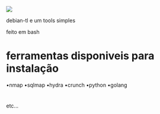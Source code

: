<img src="https://www.icegif.com/wp-content/uploads/2022/01/icegif-183.gif"/>

debian-tl e um tools simples 

feito em bash 
# ferramentas disponiveis para instalação 
•nmap
•sqlmap
•hydra
•crunch
•python
•golang
#
etc...
